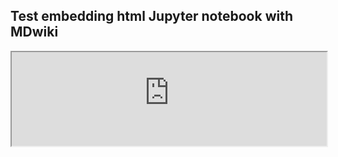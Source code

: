 ## Test embedding html Jupyter notebook with MDwiki

<iframe src="https://raw.githubusercontent.com/rikedyp/APLCourse/master/tmp/Creating%20your%20first%20Dyalog%20Jupyter%20Notebook.html" width = "100%">
If you are reading this, your browser does not support inline frames. You can view this Jupyter notebook tutorial externally as a <a>static page</a> or <a>interactively</a>.
</iframe>
